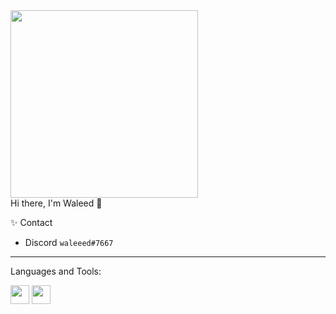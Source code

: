 <img src="https://capsule-render.vercel.app/api?type=waving&height=200&text=Waleed&fontAlign=20&fontAlignY=65&color=gradient" height="300"/>
<br>
Hi there, I'm Waleed 👋

✨ Contact <br>
- Discord  `waleeed#7667`
---
Languages and Tools:<br>


<p float="left">
  <img src="https://cdn.worldvectorlogo.com/logos/html-1.svg"                           width="30" height="30" />
  <img src="https://cdn.worldvectorlogo.com/logos/css-3.svg"                            width="30" height="30" />
</p>
